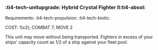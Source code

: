 ### :ti4-tech-unitupgrade: **Hybrid Crystal Fighter II**:ti4-absol:

Requirements: :ti4-tech-propulsion: :ti4-tech-biotic:

COST: 1(x2); COMBAT 7; MOVE 2

This unit may move without being transported.
Fighters in excess of your ships' capacity count as 1/2 of a ship against your fleet pool.
